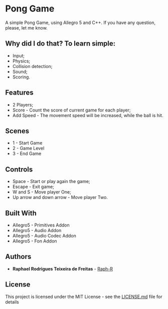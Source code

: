 # Pong Game
A simple Pong Game, using Allegro 5 and C++. If you have any question, please, let me know.

## Why did I do that? To learn simple:
* Input;
* Physics;
* Collision detection;
* Sound;
* Scoring.

## Features
* 2 Players;
* Score - Count the score of current game for each player;
* Add Speed - The movement speed will be increased, while the ball is hit.

## Scenes
* 1 - Start Game
* 2 - Game Level
* 3 - End Game

## Controls

* Space - Start or play again the game;
* Escape - Exit game;
* W and S - Move player One;
* Up arrow and down arrow - Move player Two.

## Built With

* Allegro5 - Primitives Addon
* Allegro5 - Audio Addon
* Allegro5 - Audio Codec Addon
* Allegro5 - Fon Addon

## Authors

* **Raphael Rodrigues Teixeira de Freitas** - [Raph-R](https://github.com/raph-r)

## License

This project is licensed under the MIT License - see the [LICENSE.md](LICENSE.md) file for details
